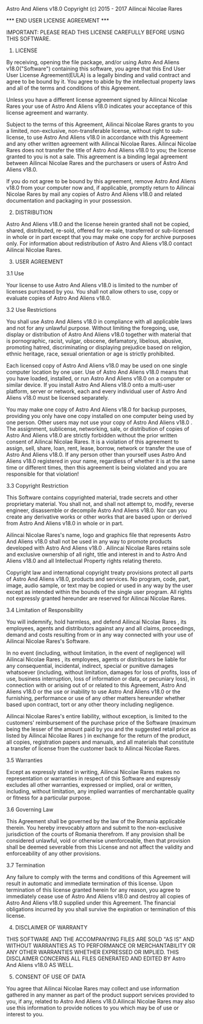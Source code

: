 Astro And Aliens v18.0
Copyright (c) 2015 - 2017 Ailincai Nicolae Rares

*** END USER LICENSE AGREEMENT ***

IMPORTANT: PLEASE READ THIS LICENSE CAREFULLY BEFORE USING THIS SOFTWARE.

1. LICENSE

By receiving, opening the file package, and/or using Astro And Aliens v18.0("Software") containing this software, you agree that this End User User License Agreement(EULA) is a legally binding and valid contract and agree to be bound by it. You agree to abide by the intellectual property laws and all of the terms and conditions of this Agreement.

Unless you have a different license agreement signed by Ailincai Nicolae Rares your use of Astro And Aliens v18.0 indicates your acceptance of this license agreement and warranty.

Subject to the terms of this Agreement, Ailincai Nicolae Rares grants to you a limited, non-exclusive, non-transferable license, without right to sub-license, to use Astro And Aliens v18.0 in accordance with this Agreement and any other written agreement with Ailincai Nicolae Rares. Ailincai Nicolae Rares does not transfer the title of Astro And Aliens v18.0 to you; the license granted to you is not a sale. This agreement is a binding legal agreement between Ailincai Nicolae Rares and the purchasers or users of Astro And Aliens v18.0.

If you do not agree to be bound by this agreement, remove Astro And Aliens v18.0 from your computer now and, if applicable, promptly return to Ailincai Nicolae Rares by mail any copies of Astro And Aliens v18.0 and related documentation and packaging in your possession.

2. DISTRIBUTION

Astro And Aliens v18.0 and the license herein granted shall not be copied, shared, distributed, re-sold, offered for re-sale, transferred or sub-licensed in whole or in part except that you may make one copy for archive purposes only. For information about redistribution of Astro And Aliens v18.0 contact Ailincai Nicolae Rares.

3. USER AGREEMENT

3.1 Use

Your license to use Astro And Aliens v18.0 is limited to the number of licenses purchased by you. You shall not allow others to use, copy or evaluate copies of Astro And Aliens v18.0.

3.2 Use Restrictions

You shall use Astro And Aliens v18.0 in compliance with all applicable laws and not for any unlawful purpose. Without limiting the foregoing, use, display or distribution of Astro And Aliens v18.0 together with material that is pornographic, racist, vulgar, obscene, defamatory, libelous, abusive, promoting hatred, discriminating or displaying prejudice based on religion, ethnic heritage, race, sexual orientation or age is strictly prohibited.

Each licensed copy of Astro And Aliens v18.0 may be used on one single computer location by one user. Use of Astro And Aliens v18.0 means that you have loaded, installed, or run Astro And Aliens v18.0 on a computer or similar device. If you install Astro And Aliens v18.0 onto a multi-user platform, server or network, each and every individual user of Astro And Aliens v18.0 must be licensed separately.

You may make one copy of Astro And Aliens v18.0 for backup purposes, providing you only have one copy installed on one computer being used by one person. Other users may not use your copy of Astro And Aliens v18.0 . The assignment, sublicense, networking, sale, or distribution of copies of Astro And Aliens v18.0 are strictly forbidden without the prior written consent of Ailincai Nicolae Rares. It is a violation of this agreement to assign, sell, share, loan, rent, lease, borrow, network or transfer the use of Astro And Aliens v18.0. If any person other than yourself uses Astro And Aliens v18.0 registered in your name, regardless of whether it is at the same time or different times, then this agreement is being violated and you are responsible for that violation!

3.3 Copyright Restriction

This Software contains copyrighted material, trade secrets and other proprietary material. You shall not, and shall not attempt to, modify, reverse engineer, disassemble or decompile Astro And Aliens v18.0. Nor can you create any derivative works or other works that are based upon or derived from Astro And Aliens v18.0 in whole or in part.

Ailincai Nicolae Rares's name, logo and graphics file that represents Astro And Aliens v18.0 shall not be used in any way to promote products developed with Astro And Aliens v18.0 . Ailincai Nicolae Rares retains sole and exclusive ownership of all right, title and interest in and to Astro And Aliens v18.0 and all Intellectual Property rights relating thereto.

Copyright law and international copyright treaty provisions protect all parts of Astro And Aliens v18.0, products and services. No program, code, part, image, audio sample, or text may be copied or used in any way by the user except as intended within the bounds of the single user program. All rights not expressly granted hereunder are reserved for Ailincai Nicolae Rares.

3.4 Limitation of Responsibility

You will indemnify, hold harmless, and defend Ailincai Nicolae Rares , its employees, agents and distributors against any and all claims, proceedings, demand and costs resulting from or in any way connected with your use of Ailincai Nicolae Rares's Software.

In no event (including, without limitation, in the event of negligence) will Ailincai Nicolae Rares , its employees, agents or distributors be liable for any consequential, incidental, indirect, special or punitive damages whatsoever (including, without limitation, damages for loss of profits, loss of use, business interruption, loss of information or data, or pecuniary loss), in connection with or arising out of or related to this Agreement, Astro And Aliens v18.0 or the use or inability to use Astro And Aliens v18.0 or the furnishing, performance or use of any other matters hereunder whether based upon contract, tort or any other theory including negligence.

Ailincai Nicolae Rares's entire liability, without exception, is limited to the customers' reimbursement of the purchase price of the Software (maximum being the lesser of the amount paid by you and the suggested retail price as listed by Ailincai Nicolae Rares ) in exchange for the return of the product, all copies, registration papers and manuals, and all materials that constitute a transfer of license from the customer back to Ailincai Nicolae Rares.

3.5 Warranties

Except as expressly stated in writing, Ailincai Nicolae Rares makes no representation or warranties in respect of this Software and expressly excludes all other warranties, expressed or implied, oral or written, including, without limitation, any implied warranties of merchantable quality or fitness for a particular purpose.

3.6 Governing Law

This Agreement shall be governed by the law of the Romania applicable therein. You hereby irrevocably attorn and submit to the non-exclusive jurisdiction of the courts of Romania therefrom. If any provision shall be considered unlawful, void or otherwise unenforceable, then that provision shall be deemed severable from this License and not affect the validity and enforceability of any other provisions.

3.7 Termination

Any failure to comply with the terms and conditions of this Agreement will result in automatic and immediate termination of this license. Upon termination of this license granted herein for any reason, you agree to immediately cease use of Astro And Aliens v18.0 and destroy all copies of Astro And Aliens v18.0 supplied under this Agreement. The financial obligations incurred by you shall survive the expiration or termination of this license.

4. DISCLAIMER OF WARRANTY

THIS SOFTWARE AND THE ACCOMPANYING FILES ARE SOLD "AS IS" AND WITHOUT WARRANTIES AS TO PERFORMANCE OR MERCHANTABILITY OR ANY OTHER WARRANTIES WHETHER EXPRESSED OR IMPLIED. THIS DISCLAIMER CONCERNS ALL FILES GENERATED AND EDITED BY Astro And Aliens v18.0 AS WELL.

5. CONSENT OF USE OF DATA

You agree that Ailincai Nicolae Rares may collect and use information gathered in any manner as part of the product support services provided to you, if any, related to Astro And Aliens v18.0.Ailincai Nicolae Rares may also use this information to provide notices to you which may be of use or interest to you.
 	
